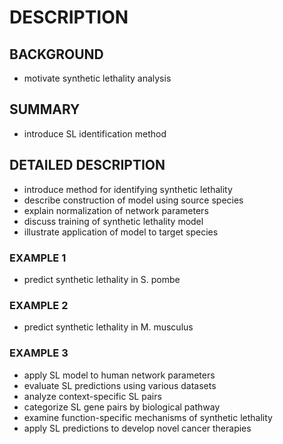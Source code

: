 # DESCRIPTION

## BACKGROUND

- motivate synthetic lethality analysis

## SUMMARY

- introduce SL identification method

## DETAILED DESCRIPTION

- introduce method for identifying synthetic lethality
- describe construction of model using source species
- explain normalization of network parameters
- discuss training of synthetic lethality model
- illustrate application of model to target species

### EXAMPLE 1

- predict synthetic lethality in S. pombe

### EXAMPLE 2

- predict synthetic lethality in M. musculus

### EXAMPLE 3

- apply SL model to human network parameters
- evaluate SL predictions using various datasets
- analyze context-specific SL pairs
- categorize SL gene pairs by biological pathway
- examine function-specific mechanisms of synthetic lethality
- apply SL predictions to develop novel cancer therapies

